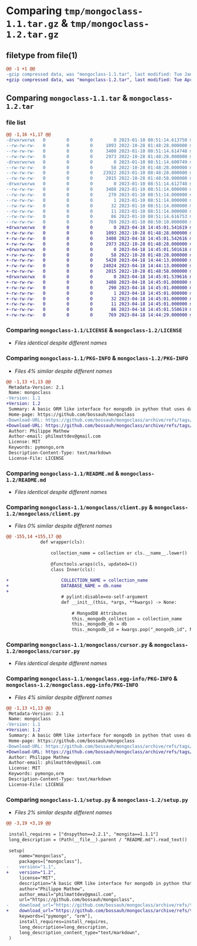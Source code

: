 # Comparing `tmp/mongoclass-1.1.tar.gz` & `tmp/mongoclass-1.2.tar.gz`

## filetype from file(1)

```diff
@@ -1 +1 @@
-gzip compressed data, was "mongoclass-1.1.tar", last modified: Tue Jan 10 08:51:14 2023, max compression
+gzip compressed data, was "mongoclass-1.2.tar", last modified: Tue Apr 18 14:45:01 2023, max compression
```

## Comparing `mongoclass-1.1.tar` & `mongoclass-1.2.tar`

### file list

```diff
@@ -1,16 +1,17 @@
-drwxrwxrwx   0        0        0        0 2023-01-10 08:51:14.613750 mongoclass-1.1/
--rw-rw-rw-   0        0        0     1093 2022-10-28 01:48:28.000000 mongoclass-1.1/LICENSE
--rw-rw-rw-   0        0        0     3408 2023-01-10 08:51:14.614748 mongoclass-1.1/PKG-INFO
--rw-rw-rw-   0        0        0     2973 2022-10-28 01:48:28.000000 mongoclass-1.1/README.md
-drwxrwxrwx   0        0        0        0 2023-01-10 08:51:14.600749 mongoclass-1.1/mongoclass/
--rw-rw-rw-   0        0        0       58 2022-10-28 01:48:28.000000 mongoclass-1.1/mongoclass/__init__.py
--rw-rw-rw-   0        0        0    23922 2023-01-10 08:48:28.000000 mongoclass-1.1/mongoclass/client.py
--rw-rw-rw-   0        0        0     2015 2022-10-28 01:48:58.000000 mongoclass-1.1/mongoclass/cursor.py
-drwxrwxrwx   0        0        0        0 2023-01-10 08:51:14.612748 mongoclass-1.1/mongoclass.egg-info/
--rw-rw-rw-   0        0        0     3408 2023-01-10 08:51:14.000000 mongoclass-1.1/mongoclass.egg-info/PKG-INFO
--rw-rw-rw-   0        0        0      270 2023-01-10 08:51:14.000000 mongoclass-1.1/mongoclass.egg-info/SOURCES.txt
--rw-rw-rw-   0        0        0        1 2023-01-10 08:51:14.000000 mongoclass-1.1/mongoclass.egg-info/dependency_links.txt
--rw-rw-rw-   0        0        0       32 2023-01-10 08:51:14.000000 mongoclass-1.1/mongoclass.egg-info/requires.txt
--rw-rw-rw-   0        0        0       11 2023-01-10 08:51:14.000000 mongoclass-1.1/mongoclass.egg-info/top_level.txt
--rw-rw-rw-   0        0        0       86 2023-01-10 08:51:14.616753 mongoclass-1.1/setup.cfg
--rw-rw-rw-   0        0        0      769 2023-01-10 08:50:10.000000 mongoclass-1.1/setup.py
+drwxrwxrwx   0        0        0        0 2023-04-18 14:45:01.541619 mongoclass-1.2/
+-rw-rw-rw-   0        0        0     1093 2022-10-28 01:48:28.000000 mongoclass-1.2/LICENSE
+-rw-rw-rw-   0        0        0     3408 2023-04-18 14:45:01.542616 mongoclass-1.2/PKG-INFO
+-rw-rw-rw-   0        0        0     2973 2022-10-28 01:48:28.000000 mongoclass-1.2/README.md
+drwxrwxrwx   0        0        0        0 2023-04-18 14:45:01.501618 mongoclass-1.2/mongoclass/
+-rw-rw-rw-   0        0        0       58 2022-10-28 01:48:28.000000 mongoclass-1.2/mongoclass/__init__.py
+-rw-rw-rw-   0        0        0     5420 2023-04-18 14:44:13.000000 mongoclass-1.2/mongoclass/cache.py
+-rw-rw-rw-   0        0        0    24024 2023-04-18 14:44:13.000000 mongoclass-1.2/mongoclass/client.py
+-rw-rw-rw-   0        0        0     2015 2022-10-28 01:48:58.000000 mongoclass-1.2/mongoclass/cursor.py
+drwxrwxrwx   0        0        0        0 2023-04-18 14:45:01.539616 mongoclass-1.2/mongoclass.egg-info/
+-rw-rw-rw-   0        0        0     3408 2023-04-18 14:45:01.000000 mongoclass-1.2/mongoclass.egg-info/PKG-INFO
+-rw-rw-rw-   0        0        0      290 2023-04-18 14:45:01.000000 mongoclass-1.2/mongoclass.egg-info/SOURCES.txt
+-rw-rw-rw-   0        0        0        1 2023-04-18 14:45:01.000000 mongoclass-1.2/mongoclass.egg-info/dependency_links.txt
+-rw-rw-rw-   0        0        0       32 2023-04-18 14:45:01.000000 mongoclass-1.2/mongoclass.egg-info/requires.txt
+-rw-rw-rw-   0        0        0       11 2023-04-18 14:45:01.000000 mongoclass-1.2/mongoclass.egg-info/top_level.txt
+-rw-rw-rw-   0        0        0       86 2023-04-18 14:45:01.550619 mongoclass-1.2/setup.cfg
+-rw-rw-rw-   0        0        0      769 2023-04-18 14:44:29.000000 mongoclass-1.2/setup.py
```

### Comparing `mongoclass-1.1/LICENSE` & `mongoclass-1.2/LICENSE`

 * *Files identical despite different names*

### Comparing `mongoclass-1.1/PKG-INFO` & `mongoclass-1.2/PKG-INFO`

 * *Files 4% similar despite different names*

```diff
@@ -1,13 +1,13 @@
 Metadata-Version: 2.1
 Name: mongoclass
-Version: 1.1
+Version: 1.2
 Summary: A basic ORM like interface for mongodb in python that uses dataclasses.
 Home-page: https://github.com/bossauh/mongoclass
-Download-URL: https://github.com/bossauh/mongoclass/archive/refs/tags/v_11.tar.gz
+Download-URL: https://github.com/bossauh/mongoclass/archive/refs/tags/v_12.tar.gz
 Author: Philippe Mathew
 Author-email: philmattdev@gmail.com
 License: MIT
 Keywords: pymongo,orm
 Description-Content-Type: text/markdown
 License-File: LICENSE
```

### Comparing `mongoclass-1.1/README.md` & `mongoclass-1.2/README.md`

 * *Files identical despite different names*

### Comparing `mongoclass-1.1/mongoclass/client.py` & `mongoclass-1.2/mongoclass/client.py`

 * *Files 0% similar despite different names*

```diff
@@ -155,14 +155,17 @@
             def wrapper(cls):
 
                 collection_name = collection or cls.__name__.lower()
 
                 @functools.wraps(cls, updated=())
                 class Inner(cls):
 
+                    COLLECTION_NAME = collection_name
+                    DATABASE_NAME = db.name
+
                     # pylint:disable=no-self-argument
                     def __init__(this, *args, **kwargs) -> None:
 
                         # MongodDB Attributes
                         this._mongodb_collection = collection_name
                         this._mongodb_db = db
                         this._mongodb_id = kwargs.pop("_mongodb_id", None)
```

### Comparing `mongoclass-1.1/mongoclass/cursor.py` & `mongoclass-1.2/mongoclass/cursor.py`

 * *Files identical despite different names*

### Comparing `mongoclass-1.1/mongoclass.egg-info/PKG-INFO` & `mongoclass-1.2/mongoclass.egg-info/PKG-INFO`

 * *Files 4% similar despite different names*

```diff
@@ -1,13 +1,13 @@
 Metadata-Version: 2.1
 Name: mongoclass
-Version: 1.1
+Version: 1.2
 Summary: A basic ORM like interface for mongodb in python that uses dataclasses.
 Home-page: https://github.com/bossauh/mongoclass
-Download-URL: https://github.com/bossauh/mongoclass/archive/refs/tags/v_11.tar.gz
+Download-URL: https://github.com/bossauh/mongoclass/archive/refs/tags/v_12.tar.gz
 Author: Philippe Mathew
 Author-email: philmattdev@gmail.com
 License: MIT
 Keywords: pymongo,orm
 Description-Content-Type: text/markdown
 License-File: LICENSE
```

### Comparing `mongoclass-1.1/setup.py` & `mongoclass-1.2/setup.py`

 * *Files 2% similar despite different names*

```diff
@@ -3,19 +3,19 @@
 
 install_requires = ["dnspython==2.2.1", "mongita==1.1.1"]
 long_description = (Path(__file__).parent / "README.md").read_text()
 
 setup(
     name="mongoclass",
     packages=["mongoclass"],
-    version="1.1",
+    version="1.2",
     license="MIT",
     description="A basic ORM like interface for mongodb in python that uses dataclasses.",
     author="Philippe Mathew",
     author_email="philmattdev@gmail.com",
     url="https://github.com/bossauh/mongoclass",
-    download_url="https://github.com/bossauh/mongoclass/archive/refs/tags/v_11.tar.gz",
+    download_url="https://github.com/bossauh/mongoclass/archive/refs/tags/v_12.tar.gz",
     keywords=["pymongo", "orm"],
     install_requires=install_requires,
     long_description=long_description,
     long_description_content_type="text/markdown",
 )
```

